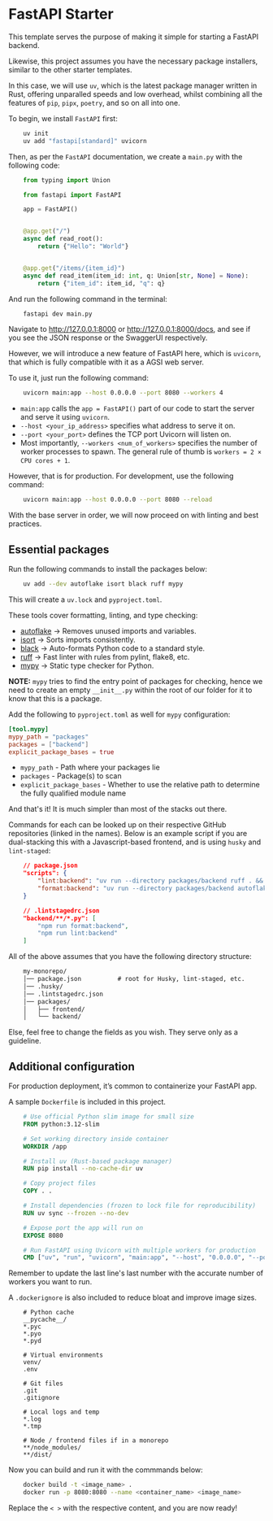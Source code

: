 # FastAPI Starter

This template serves the purpose of making it simple for starting a FastAPI backend.

Likewise, this project assumes you have the necessary package installers, similar to the other starter templates.

In this case, we will use `uv`, which is the latest package manager written in Rust, offering unparalled speeds and low overhead, whilst combining all the features of `pip`, `pipx`, `poetry`, and so on all into one.

To begin, we install `FastAPI` first:

```sh
    uv init
    uv add "fastapi[standard]" uvicorn
```

Then, as per the `FastAPI` documentation, we create a `main.py` with the following code:

```py
    from typing import Union

    from fastapi import FastAPI

    app = FastAPI()


    @app.get("/")
    async def read_root():
        return {"Hello": "World"}


    @app.get("/items/{item_id}")
    async def read_item(item_id: int, q: Union[str, None] = None):
        return {"item_id": item_id, "q": q}
```

And run the following command in the terminal:

```sh
    fastapi dev main.py
```

Navigate to <http://127.0.0.1:8000> or <http://127.0.0.1:8000/docs>, and see if you see the JSON response or the SwaggerUI respectively.

However, we will introduce a new feature of FastAPI here, which is `uvicorn`, that which is fully compatible with it as a AGSI web server.

To use it, just run the following command:

```sh
    uvicorn main:app --host 0.0.0.0 --port 8080 --workers 4
```

- `main:app` calls the `app = FastAPI()` part of our code to start the server and serve it using `uvicorn`.
- `--host <your_ip_address>` specifies what address to serve it on.
- `--port <your_port>` defines the TCP port Uvicorn will listen on.
- Most importantly, `--workers <num_of_workers>` specifies the number of worker processes to spawn. The general rule of thumb is `workers = 2 × CPU cores + 1`.

However, that is for production. For development, use the following command:

```sh
    uvicorn main:app --host 0.0.0.0 --port 8080 --reload
```

With the base server in order, we will now proceed on with linting and best practices.

## Essential packages

Run the following commands to install the packages below:

```sh
    uv add --dev autoflake isort black ruff mypy
```

This will create a `uv.lock` and `pyproject.toml`.

These tools cover formatting, linting, and type checking:

- [autoflake](https://github.com/PyCQA/autoflake) → Removes unused imports and variables.
- [isort](https://github.com/PyCQA/isort) → Sorts imports consistently.
- [black](https://github.com/psf/black) → Auto-formats Python code to a standard style.
- [ruff](https://github.com/astral-sh/ruff) → Fast linter with rules from pylint, flake8, etc.
- [mypy](https://github.com/python/mypy) → Static type checker for Python.

**NOTE:** `mypy` tries to find the entry point of packages for checking, hence we need to create an empty `__init__.py` within the root of our folder for it to know that this is a package.

Add the following to `pyproject.toml` as well for `mypy` configuration:

```toml
[tool.mypy]
mypy_path = "packages"
packages = ["backend"]
explicit_package_bases = true
```

- `mypy_path` - Path where your packages lie
- `packages` - Package(s) to scan
- `explicit_package_bases` - Whether to use the relative path to determine the fully qualified module name

And that's it! It is much simpler than most of the stacks out there.

Commands for each can be looked up on their respective GitHub repositories (linked in the names). Below is an example script if you are dual-stacking this with a Javascript-based frontend, and is using `husky` and `lint-staged`:

```json
    // package.json
    "scripts": {
        "lint:backend": "uv run --directory packages/backend ruff . && uv run mypy packages/backend",
        "format:backend": "uv run --directory packages/backend autoflake --in-place --remove-unused-variables --remove-all-unused-imports . && uv run --directory packages/backend isort . && uv run --directory packages/backend black ."
    }

    // .lintstagedrc.json
    "backend/**/*.py": [
        "npm run format:backend",
        "npm run lint:backend"
    ]
```

All of the above assumes that you have the following directory structure:

```txt
    my-monorepo/
    │── package.json          # root for Husky, lint-staged, etc.
    │── .husky/
    │── .lintstagedrc.json
    │── packages/
    │   ├── frontend/         
    │   └── backend/
```

Else, feel free to change the fields as you wish. They serve only as a guideline.

## Additional configuration

For production deployment, it’s common to containerize your FastAPI app.

A sample `Dockerfile` is included in this project.

```dockerfile
    # Use official Python slim image for small size
    FROM python:3.12-slim

    # Set working directory inside container
    WORKDIR /app

    # Install uv (Rust-based package manager)
    RUN pip install --no-cache-dir uv

    # Copy project files
    COPY . .

    # Install dependencies (frozen to lock file for reproducibility)
    RUN uv sync --frozen --no-dev

    # Expose port the app will run on
    EXPOSE 8080

    # Run FastAPI using Uvicorn with multiple workers for production
    CMD ["uv", "run", "uvicorn", "main:app", "--host", "0.0.0.0", "--port", "8080", "--workers", "4"]
```

Remember to update the last line's last number with the accurate number of workers you want to run.

A `.dockerignore` is also included to reduce bloat and improve image sizes.

```ignore
    # Python cache
    __pycache__/
    *.pyc
    *.pyo
    *.pyd

    # Virtual environments
    venv/
    .env

    # Git files
    .git
    .gitignore

    # Local logs and temp
    *.log
    *.tmp

    # Node / frontend files if in a monorepo
    **/node_modules/
    **/dist/
```

Now you can build and run it with the commmands below:

```sh
    docker build -t <image_name> .
    docker run -p 8080:8080 --name <container_name> <image_name>
```

Replace the `< >` with the respective content, and you are now ready!
